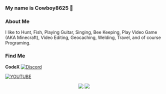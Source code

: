 ### My name is Cowboy8625 👋

### About Me
  I like to Hunt, Fish, Playing Guitar, Singing, Bee Keeping, Play Video Game (AKA Minecraft), Video Editing, 
  Geocaching, Welding, Travel, and of course Programing.

### Find Me
**CodeX** [![Discord](https://img.shields.io/discord/591914197219016707.svg?label=&logo=discord&logoColor=ffffff&color=7389D8&labelColor=6A7EC2)](https://discord.gg/KwnGX8P)

[![**YOUTUBE**](https://img.icons8.com/officel/2x/youtube-play.png)](https://www.youtube.com/cowboy8625)


<p align="center">
  <img src="https://github-readme-stats.vercel.app/api?username=cowboy8625&count_private=true&show_icons=true&bg_color=262922&title_color=7cf221&text_color=f9f3d8&icon_color=00ddf0&locale=en">
  <img src="https://github-readme-stats.vercel.app/api/top-langs/?username=cowboy8625&layout=compact&bg_color=262922&title_color=7cf221&text_color=f9f3d8&icon_color=00ddf0&locale=en">
</p>
